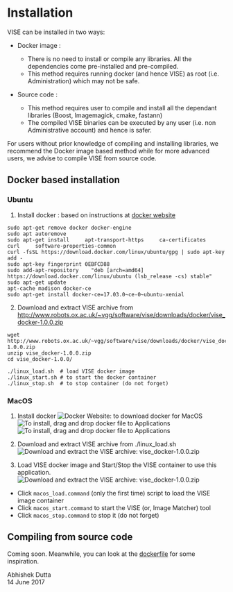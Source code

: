 # Installation
VISE can be installed in two ways:
 * Docker image :
   * There is no need to install or compile any libraries. All the dependencies come pre-installed and pre-compiled.
   * This method requires running docker (and hence VISE) as root (i.e. Administration) which may not be safe.

 * Source code :
   * This method requires user to compile and install all the dependant libraries (Boost, Imagemagick, cmake, fastann)
   * The compiled VISE binaries can be executed by any user (i.e. non Administrative account) and hence is safer.

For users without prior knowledge of compiling and installing libraries, we recommend the Docker image based method while 
for more advanced users, we advise to compile VISE from source code.

## Docker based installation
### Ubuntu
 1. Install docker : based on instructions at [docker website](https://docs.docker.com/engine/installation/linux/ubuntu/#install-using-the-repository)
```
sudo apt-get remove docker docker-engine
sudo apt autoremove
sudo apt-get install     apt-transport-https     ca-certificates     curl     software-properties-common
curl -fsSL https://download.docker.com/linux/ubuntu/gpg | sudo apt-key add -
sudo apt-key fingerprint 0EBFCD88
sudo add-apt-repository    "deb [arch=amd64] https://download.docker.com/linux/ubuntu (lsb_release -cs) stable"
sudo apt-get update
apt-cache madison docker-ce
sudo apt-get install docker-ce=17.03.0~ce-0~ubuntu-xenial
```

 2. Download and extract VISE archive from http://www.robots.ox.ac.uk/~vgg/software/vise/downloads/docker/vise_docker-1.0.0.zip
```
wget http://www.robots.ox.ac.uk/~vgg/software/vise/downloads/docker/vise_docker-1.0.0.zip
unzip vise_docker-1.0.0.zip
cd vise_docker-1.0.0/

./linux_load.sh  # load VISE docker image
./linux_start.sh # to start the docker container
./linux_stop.sh  # to stop container (do not forget)
```

### MacOS
 1. Install docker
![Docker Website: to download docker for MacOS](doc/help/docker/docker_website_mac_download.png)
![To install, drag and drop docker file to Applications](doc/help/docker/docker_drop_to_applications.png)
![To install, drag and drop docker file to Applications](doc/help/docker/docker_taskbar_status.png)

 2. Download and extract VISE archive from ./linux_load.sh
![Download and extract the VISE archive: vise_docker-1.0.0.zip](doc/help/docker/extracted_vise_archive.png)

 3. Load VISE docker image and Start/Stop the VISE container to use this application.
![Download and extract the VISE archive: vise_docker-1.0.0.zip](doc/help/docker/extracted_vise_archive.png)
   * Click `macos_load.command` (only the first time) script to load the VISE image container
   * Click `macos_start.command` to start the VISE (or, Image Matcher) tool
   * Click `macos_stop.command` to stop it (do not forget)

## Compiling from source code
Coming soon. Meanwhile, you can look at the [dockerfile](https://gitlab.com/vgg/vise/blob/master/dist/docker/Dockerfile) for some inspiration.


Abhishek Dutta  
14 June 2017
